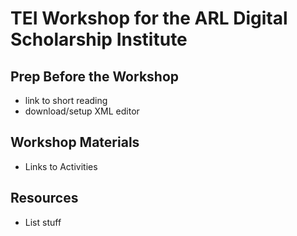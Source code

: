 # TEI Workshop for the ARL Digital Scholarship Institute  

## Prep Before the Workshop
* link to short reading
* download/setup XML editor

## Workshop Materials
* Links to Activities

## Resources
* List stuff


